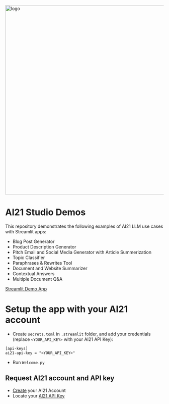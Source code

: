 <img width="600" alt="logo" src="[https://github.com/AI21Labs/studio-demos/assets/153112649/7b0664c8-7393-4e35-afbf-67cce905da31](https://github.com/codani20/AI21-Labs---Demo/blob/master/assets/Moving%20Alone%20Logo.png)">

# AI21 Studio Demos

This repository demonstrates the following examples of AI21 LLM use cases with Streamlit apps:
- Blog Post Generator
- Product Description Generator 
- Pitch Email and Social Media Generator with Article Summerization
- Topic Classifier
- Paraphrases & Rewrites Tool
- Document and Website Summarizer
- Contextual Answers
- Multiple Document Q&A

[Streamlit Demo App](https://ai21-studio-demos.streamlit.app/)

# Setup the app with your AI21 account 
- Create `secrets.toml` in `.streamlit` folder,  and add your credentials (replace `<YOUR_API_KEY>` with your AI21 API Key):
```
[api-keys]
ai21-api-key = "<YOUR_API_KEY>"
```
- Run `Welcome.py`

## Request AI21 account and API key
- [Create](https://studio.ai21.com/login) your AI21 Account
- Locate your [AI21 API Key](https://studio.ai21.com/account/api-key)
